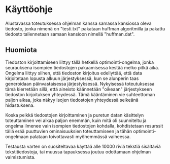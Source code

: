 # Käyttöohje

Alustavassa toteutuksessa ohjelman kanssa samassa kansiossa oleva tiedosto, jonka
nimenä on "testi.txt" pakataan huffman algoritmilla ja pakattu tiedosto tallennetaan
samaan kansioon nimellä "huffman.dat".

## Huomiota

Tiedoston kirjoittamiseen liittyy tällä hetkellä optimointi-ongelma, jonka seurauksena
isompien tiedostojen pakaamisessa kestää melko pitkä aika. Ongelma liittyy
siihen, että tiedoston kirjoitus edellyttää, että data kirjoitetaan lopusta
alkuun järjestyksessä, kun se alunperin taas generoidaan päinvastaisessa järjestyksessä.
Nykyisessä toteutuksessa tämä kierretään sillä, että aineisto käännetään "oikeaan"
järjestykseen tiedoston kirjoituksen yhteydessä. Tämä kääntäminen vie suhteettoman
paljon aikaa, joka näkyy isojen tiedostojen yhteydessä selkeänä hidastuksena.

Koska pelkkä tiedostojen kirjoittaminen ja puretun datan käsittelyn toteuttaminen
vei aikaa paljon enemmän, kuin mitä oli suunniteltu ja ongelma ilmenee vain isompien
tiedostojen kohdalla, kohdistetaan resurssit tällä erää puuttuvien ominaisuuksien
toteuttamiseen ja tähän optimointi-ongelmaan palataan toivottavasti myöhemmässä vaiheessa.

Testausta varten on suositeltavaa käyttää alle 10000 riviä tekstiä sisältäviä tekstitiedostoja,
tai muussa tapauksessa joutuu odottamaan ohjelman valmistumista.
